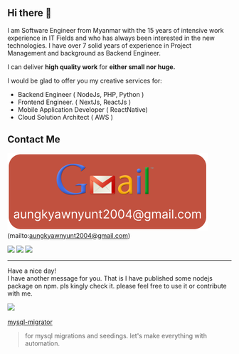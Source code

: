 ## Hi there 👋
I am Software Engineer from Myanmar with the 15 years of intensive work experience in IT Fields and who has always been interested in the new technologies.
I have over 7 solid years of experience in Project Management and background as Backend Engineer.

I can deliver **high quality work** for **either small nor huge.**

I would be glad to offer you my creative services for:
- Backend Engineer ( NodeJs, PHP, Python )
- Frontend Engineer. ( NextJs, ReactJs )
- Mobile Application Developer ( ReactNative)
- Cloud Solution Architect ( AWS )

## Contact Me
![aungkyawnyunt2004@gmail.com](resources/gmail.png)(mailto:aungkyawnyunt2004@gmail.com)

[<img src="https://img.shields.io/badge/Gmail-D14836?style=for-the-badge&logo=gmail&logoColor=white" />](mailto:aungkyawnyunt2004@gmail.com)
[<img src="https://img.shields.io/badge/viber-685EA9?style=for-the-badge&logo=viber&logoColor=white" />](https://msng.link/o/?959763764572=vi)
[<img src="https://img.shields.io/badge/LinkedIn-0077B5?style=for-the-badge&logo=linkedin&logoColor=white" />](https://www.linkedin.com/in/aung-kyaw-nyunt-02755313a/)  

---  
Have a nice day!  
I have another message for you.
That is I have published some nodejs package on npm. 
pls kingly check it. please feel free to use it or contribute with me. 

<img src="https://static.npmjs.com/58a19602036db1daee0d7863c94673a4.png" />  

[mysql-migrator](https://www.npmjs.com/package/mysql-migrator) 
> for mysql migrations and seedings. let's make everything with automation.

<!--
**helloakn/helloakn** is a ✨ _special_ ✨ repository because its `README.md` (this file) appears on your GitHub profile.

Here are some ideas to get you started:

- 🔭 I’m currently working on ...
- 🌱 I’m currently learning ...
- 👯 I’m looking to collaborate on ...
- 🤔 I’m looking for help with ...
- 💬 Ask me about ...
- 📫 How to reach me: ...
- 😄 Pronouns: ...
- ⚡ Fun fact: ...
-->
